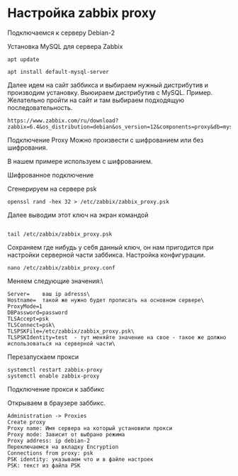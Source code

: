 
# Настройка zabbix proxy

Подключаемся к серверу Debian-2

Установка MySQL для сервера Zabbix
```
apt update

apt install default-mysql-server
```

Далее идем на сайт заббикса и выбираем нужный дистрибутив и производим установку. Выюираем дистрибутив с MySQL.
Пример. Желательно пройти на сайт и там выбираем подходящую последовательность.
```
https://www.zabbix.com/ru/download?zabbix=6.4&os_distribution=debian&os_version=12&components=proxy&db=mysql&ws=
```
Подключение Proxy Можно произвести с шифрованием или без шифрования.

В нашем примере используем с шифрованием.

Шифрованное подключение

Сгенерируем на сервере psk
```
openssl rand -hex 32 > /etc/zabbix/zabbix_proxy.psk
```
Далее выводим этот ключ на экран командой 
```

tail /etc/zabbix/zabbix_proxy.psk
```
Сохраняем где нибудь у себя данный ключ, он нам пригодится при настройки серверной части заббикса.
Настройка конфигурации.

```
nano /etc/zabbix/zabbix_proxy.conf
```

Меняем следующие значения:\
```
Server=    ваш ip adresss\
Hostname=  такой же нужно будет прописать на основном сервере\
ProxyMode=1
DBPassword=password
TLSAccept=psk
TLSConnect=psk\
TLSPSKFile=/etc/zabbix/zabbix_proxy.psk\
TLSPSKIdentity=test  - тут меняйте значение на свое - такое же должно использоваться на серверной части\
```
Перезапускаем прокси
```
systemctl restart zabbix-proxy
systemctl enable zabbix-proxy
```

Подключение прокси к заббикс

Открываем  в браузере заббикс.

```
Administration -> Proxies
Create proxy
Proxy name: Имя сервера на который установили прокси
Proxy mode: Зависит от выбрано режима
Proxy address: ip debian-2
Переключаемся на вкладку Encryption
Connections from proxy: psk
PSK identity: указываем что и в файле настроек
PSK: текст из файла PSK
```
